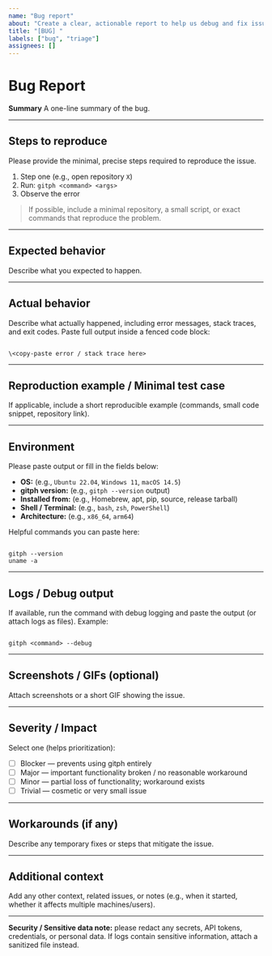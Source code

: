 ```yaml
---
name: "Bug report"
about: "Create a clear, actionable report to help us debug and fix issues in gitph."
title: "[BUG] "
labels: ["bug", "triage"]
assignees: []
---
```


# Bug Report

**Summary**
A one-line summary of the bug.

---

## Steps to reproduce
Please provide the minimal, precise steps required to reproduce the issue.  
1. Step one (e.g., open repository `X`)  
2. Run: `gitph <command> <args>`  
3. Observe the error

> If possible, include a minimal repository, a small script, or exact commands that reproduce the problem.

---

## Expected behavior
Describe what you expected to happen.

---

## Actual behavior
Describe what actually happened, including error messages, stack traces, and exit codes. Paste full output inside a fenced code block:

```

\<copy-paste error / stack trace here>

```

---

## Reproduction example / Minimal test case
If applicable, include a short reproducible example (commands, small code snippet, repository link).

---

## Environment
Please paste output or fill in the fields below:

- **OS:** (e.g., `Ubuntu 22.04`, `Windows 11`, `macOS 14.5`)  
- **gitph version:** (e.g., `gitph --version` output)  
- **Installed from:** (e.g., Homebrew, apt, pip, source, release tarball)  
- **Shell / Terminal:** (e.g., `bash`, `zsh`, `PowerShell`)  
- **Architecture:** (e.g., `x86_64`, `arm64`)

Helpful commands you can paste here:
```

gitph --version
uname -a

```

---

## Logs / Debug output
If available, run the command with debug logging and paste the output (or attach logs as files). Example:
```

gitph <command> --debug

```

---

## Screenshots / GIFs (optional)
Attach screenshots or a short GIF showing the issue.

---

## Severity / Impact
Select one (helps prioritization):
- [ ] Blocker — prevents using gitph entirely
- [ ] Major — important functionality broken / no reasonable workaround
- [ ] Minor — partial loss of functionality; workaround exists
- [ ] Trivial — cosmetic or very small issue

---

## Workarounds (if any)
Describe any temporary fixes or steps that mitigate the issue.

---

## Additional context
Add any other context, related issues, or notes (e.g., when it started, whether it affects multiple machines/users).

---

**Security / Sensitive data note:** please redact any secrets, API tokens, credentials, or personal data. If logs contain sensitive information, attach a sanitized file instead.
